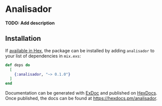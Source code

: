 # Analisador

**TODO: Add description**

## Installation

If [available in Hex](https://hex.pm/docs/publish), the package can be installed
by adding `analisador` to your list of dependencies in `mix.exs`:

```elixir
def deps do
  [
    {:analisador, "~> 0.1.0"}
  ]
end
```

Documentation can be generated with [ExDoc](https://github.com/elixir-lang/ex_doc)
and published on [HexDocs](https://hexdocs.pm). Once published, the docs can
be found at <https://hexdocs.pm/analisador>.

